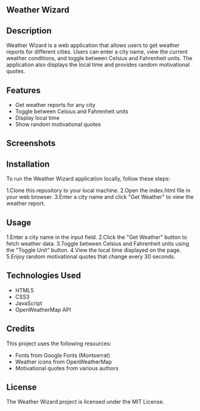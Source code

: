 ## Weather Wizard

## Description

Weather Wizard is a web application that allows users to get weather reports for different cities. Users can enter a city name, view the current weather conditions, and toggle between Celsius and Fahrenheit units. The application also displays the local time and provides random motivational quotes.

## Features
- Get weather reports for any city
- Toggle between Celsius and Fahrenheit units
- Display local time
- Show random motivational quotes

## Screenshots

## Installation
To run the Weather Wizard application locally, follow these steps:

1.Clone this repository to your local machine.
2.Open the index.html file in your web browser.
3.Enter a city name and click "Get Weather" to view the weather report.

## Usage
1.Enter a city name in the input field.
2.Click the "Get Weather" button to fetch weather data.
3.Toggle between Celsius and Fahrenheit units using the "Toggle Unit" button.
4.View the local time displayed on the page.
5.Enjoy random motivational quotes that change every 30 seconds.

## Technologies Used
- HTML5
- CSS3
- JavaScript
- OpenWeatherMap API

## Credits
This project uses the following resources:

- Fonts from Google Fonts (Montserrat)
- Weather icons from OpenWeatherMap
- Motivational quotes from various authors

## License
The Weather Wizard project is licensed under the MIT License.
